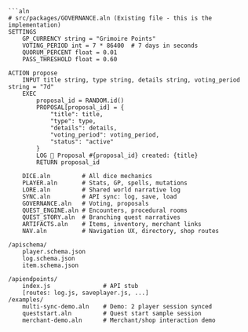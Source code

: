 ```
```aln
# src/packages/GOVERNANCE.aln (Existing file - this is the implementation)
SETTINGS
    GP_CURRENCY string = "Grimoire Points"
    VOTING_PERIOD int = 7 * 86400  # 7 days in seconds
    QUORUM_PERCENT float = 0.01
    PASS_THRESHOLD float = 0.60

ACTION propose
    INPUT title string, type string, details string, voting_period string = "7d"
    EXEC
        proposal_id = RANDOM.id()
        PROPOSAL[proposal_id] = {
            "title": title,
            "type": type,
            "details": details,
            "voting_period": voting_period,
            "status": "active"
        }
        LOG 📜 Proposal #{proposal_id} created: {title}
        RETURN proposal_id

    DICE.aln         # All dice mechanics
    PLAYER.aln       # Stats, GP, spells, mutations
    LORE.aln         # Shared world narrative log
    SYNC.aln         # API sync: log, save, load
    GOVERNANCE.aln   # Voting, proposals
    QUEST_ENGINE.aln # Encounters, procedural rooms
    QUEST_STORY.aln  # Branching quest narratives
    ARTIFACTS.aln    # Items, inventory, merchant links
    NAV.aln          # Navigation UX, directory, shop routes

/apischema/
    player.schema.json
    log.schema.json
    item.schema.json

/apiendpoints/
    index.js               # API stub
    [routes: log.js, saveplayer.js, ...]
/examples/
    multi-sync-demo.aln    # Demo: 2 player session synced
    queststart.aln         # Quest start sample session
    merchant-demo.aln      # Merchant/shop interaction demo
```
